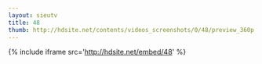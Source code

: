 ```yaml
---
layout: sieutv
title: 48
thumb: http://hdsite.net/contents/videos_screenshots/0/48/preview_360p.mp4.jpg
---
```

{% include iframe src='http://hdsite.net/embed/48' %}
 
